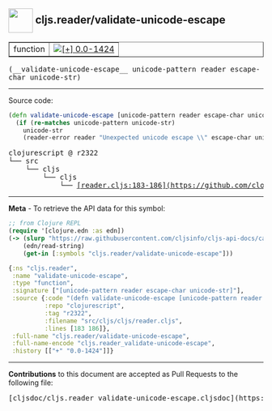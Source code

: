 ## <img width="48px" valign="middle" src="http://i.imgur.com/Hi20huC.png"> cljs.reader/validate-unicode-escape

 <table border="1">
<tr>

<td>function</td>
<td><a href="https://github.com/cljsinfo/cljs-api-docs/tree/0.0-1424"><img valign="middle" alt="[+] 0.0-1424" src="https://img.shields.io/badge/+-0.0--1424-lightgrey.svg"></a> </td>
</tr>
</table>

 <samp>
(__validate-unicode-escape__ unicode-pattern reader escape-char unicode-str)<br>
</samp>

---





Source code:

```clj
(defn validate-unicode-escape [unicode-pattern reader escape-char unicode-str]
  (if (re-matches unicode-pattern unicode-str)
    unicode-str
    (reader-error reader "Unexpected unicode escape \\" escape-char unicode-str)))
```

 <pre>
clojurescript @ r2322
└── src
    └── cljs
        └── cljs
            └── <ins>[reader.cljs:183-186](https://github.com/clojure/clojurescript/blob/r2322/src/cljs/cljs/reader.cljs#L183-L186)</ins>
</pre>


---

__Meta__ - To retrieve the API data for this symbol:

```clj
;; from Clojure REPL
(require '[clojure.edn :as edn])
(-> (slurp "https://raw.githubusercontent.com/cljsinfo/cljs-api-docs/catalog/cljs-api.edn")
    (edn/read-string)
    (get-in [:symbols "cljs.reader/validate-unicode-escape"]))
```

```clj
{:ns "cljs.reader",
 :name "validate-unicode-escape",
 :type "function",
 :signature ["[unicode-pattern reader escape-char unicode-str]"],
 :source {:code "(defn validate-unicode-escape [unicode-pattern reader escape-char unicode-str]\n  (if (re-matches unicode-pattern unicode-str)\n    unicode-str\n    (reader-error reader \"Unexpected unicode escape \\\\\" escape-char unicode-str)))",
          :repo "clojurescript",
          :tag "r2322",
          :filename "src/cljs/cljs/reader.cljs",
          :lines [183 186]},
 :full-name "cljs.reader/validate-unicode-escape",
 :full-name-encode "cljs.reader_validate-unicode-escape",
 :history [["+" "0.0-1424"]]}

```

---

__Contributions__ to this document are accepted as Pull Requests to the following file:

 <pre>
[cljsdoc/cljs.reader_validate-unicode-escape.cljsdoc](https://github.com/cljsinfo/cljs-api-docs/blob/master/cljsdoc/cljs.reader_validate-unicode-escape.cljsdoc)
</pre>

